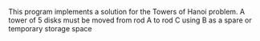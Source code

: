 This program implements a solution for the Towers of Hanoi problem.
A tower of 5 disks must be moved from rod A to rod C using B as a
spare or temporary storage space

